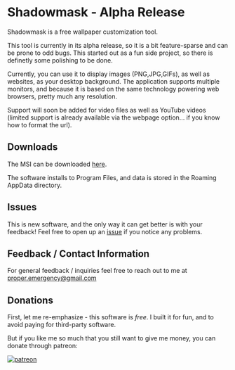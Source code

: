 # Shadowmask - Alpha Release
Shadowmask is a free wallpaper customization tool. 

This tool is currently in its alpha release, so it is a bit feature-sparse and can be prone to odd bugs. This started out as a fun side project, so there is definetly some polishing to be done.

Currently, you can use it to display images (PNG,JPG,GIFs), as well as websites, as your desktop background. The application supports multiple monitors, and because it is based on the same technology powering web browsers, pretty much any resolution.

Support will soon be added for video files as well as YouTube videos (limited support is already available via the webpage option... if you know how to format the url).

## Downloads

The MSI can be downloaded [here](../master/Binaries/Windows/Shadowmask%20Setup.msi?raw=true).

The software installs to Program Files, and data is stored in the Roaming AppData directory.

## Issues

This is new software, and the only way it can get better is with your feedback! Feel free to open up an [issue](https://github.com/ProperEmergency/Shadowmask/issues) if you notice any problems.

## Feedback / Contact Information

For general feedback / inquiries feel free to reach out to me at proper.emergency@gmail.com 

## Donations

First, let me re-emphasize - this software is *free*. I built it for fun, and to avoid paying for third-party software.

But if you like me so much that you still want to give me money, you can donate through patreon:

[![patreon](https://c5.patreon.com/external/logo/become_a_patron_button.png)](https://www.patreon.com/bePatron?u=21384517)
